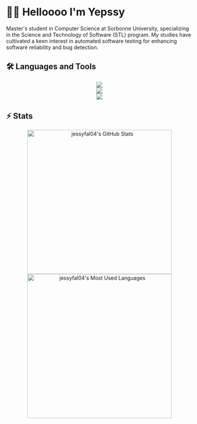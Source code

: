 # 👋🏾 Helloooo I'm Yepssy

Master's student in Computer Science at Sorbonne University, specializing in the Science and Technology of Software (STL) program. 
My studies have cultivated a keen interest in automated software testing for enhancing software reliability and bug detection.

## 🛠️ Languages and Tools<p align="center">
<div align="center">
    <img src="https://skillicons.dev/icons?i=c,cpp,ocaml,rust,python,java,bash,godot" /><br>
    <img src="https://skillicons.dev/icons?i=vscode,linux,git,github,docker" /><br>
    <img src="https://skillicons.dev/icons?i=obsidian,notion" />
</div>

## ⚡️ Stats
<div align="center">
  <img width=390 src="https://github-readme-stats.vercel.app/api?username=jessyfal04&theme=transparent&count_private=true&show_icons=true&rank_icon=github&locale=en" alt="jessyfal04's GitHub Stats" />
  <br>
  <img width=390 src="https://github-readme-stats.vercel.app/api/top-langs?username=jessyfal04&theme=transparent&layout=donut&hide=css&langs_count=8&border_radius=10&show_icons=true&locale=en" alt="jessyfal04's Most Used Languages" />
</div>
